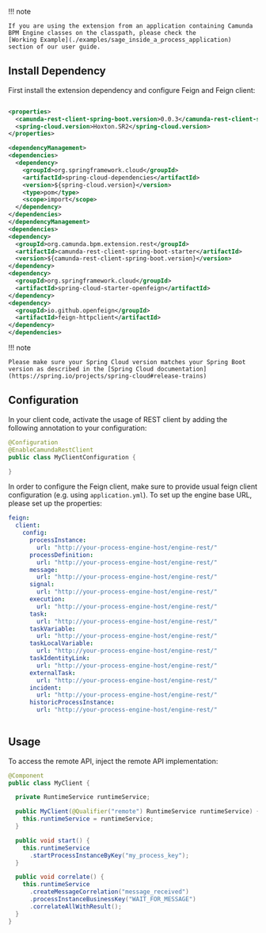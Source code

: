 !!! note

    If you are using the extension from an application containing Camunda BPM Engine classes on the classpath, please check the
    [Working Example](./examples/sage_inside_a_process_application) section of our user guide.

## Install Dependency

First install the extension dependency and configure Feign and Feign client:

```xml

<properties>
  <camunda-rest-client-spring-boot.version>0.0.3</camunda-rest-client-spring-boot.version>
  <spring-cloud.version>Hoxton.SR2</spring-cloud.version>
</properties>

<dependencyManagement>
<dependencies>
  <dependency>
    <groupId>org.springframework.cloud</groupId>
    <artifactId>spring-cloud-dependencies</artifactId>
    <version>${spring-cloud.version}</version>
    <type>pom</type>
    <scope>import</scope>
  </dependency>
</dependencies>
</dependencyManagement>
<dependencies>
<dependency>
  <groupId>org.camunda.bpm.extension.rest</groupId>
  <artifactId>camunda-rest-client-spring-boot-starter</artifactId>
  <version>${camunda-rest-client-spring-boot.version}</version>
</dependency>
<dependency>
  <groupId>org.springframework.cloud</groupId>
  <artifactId>spring-cloud-starter-openfeign</artifactId>
</dependency>
<dependency>
  <groupId>io.github.openfeign</groupId>
  <artifactId>feign-httpclient</artifactId>
</dependency>
</dependencies>
```

!!! note

    Please make sure your Spring Cloud version matches your Spring Boot version as described in the [Spring Cloud documentation](https://spring.io/projects/spring-cloud#release-trains)

## Configuration

In your client code, activate the usage of REST client by adding the following annotation to your configuration:

```java
@Configuration
@EnableCamundaRestClient
public class MyClientConfiguration {

}
```

In order to configure the Feign client, make sure to provide usual feign client configuration
(e.g. using `application.yml`). To set up the engine base URL, please set up the properties:

```yml
feign:
  client:
    config:
      processInstance:
        url: "http://your-process-engine-host/engine-rest/"
      processDefinition:
        url: "http://your-process-engine-host/engine-rest/"
      message:
        url: "http://your-process-engine-host/engine-rest/"
      signal:
        url: "http://your-process-engine-host/engine-rest/"
      execution:
        url: "http://your-process-engine-host/engine-rest/"
      task:
        url: "http://your-process-engine-host/engine-rest/"
      taskVariable:
        url: "http://your-process-engine-host/engine-rest/"
      taskLocalVariable:
        url: "http://your-process-engine-host/engine-rest/"
      taskIdentityLink:
        url: "http://your-process-engine-host/engine-rest/"
      externalTask:
        url: "http://your-process-engine-host/engine-rest/"
      incident:
        url: "http://your-process-engine-host/engine-rest/"
      historicProcessInstance:
        url: "http://your-process-engine-host/engine-rest/"
        
```

## Usage

To access the remote API, inject the remote API implementation:

```java
@Component
public class MyClient {

  private RuntimeService runtimeService;

  public MyClient(@Qualifier("remote") RuntimeService runtimeService) {
    this.runtimeService = runtimeService;
  }

  public void start() {
    this.runtimeService
      .startProcessInstanceByKey("my_process_key");
  }

  public void correlate() {
    this.runtimeService
      .createMessageCorrelation("message_received")
      .processInstanceBusinessKey("WAIT_FOR_MESSAGE")
      .correlateAllWithResult();
  }
}
```

